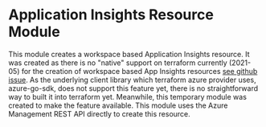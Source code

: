 
# Application Insights Resource Module

This module creates a workspace based Application Insights resource.
It was created as there is no "native" support on terraform currently (2021-05) for the creation of 
workspace based App Insights resources [see github issue](https://github.com/terraform-providers/terraform-provider-azurerm/issues/7667). 
As the underlying client library which terraform azure provider uses, azure-go-sdk, does not 
support this feature yet, there is no straightforward way to built it into terraform yet. 
Meanwhile, this temporary module was created to make the feature available.
This module uses the Azure Management REST API directly to create this resource.
